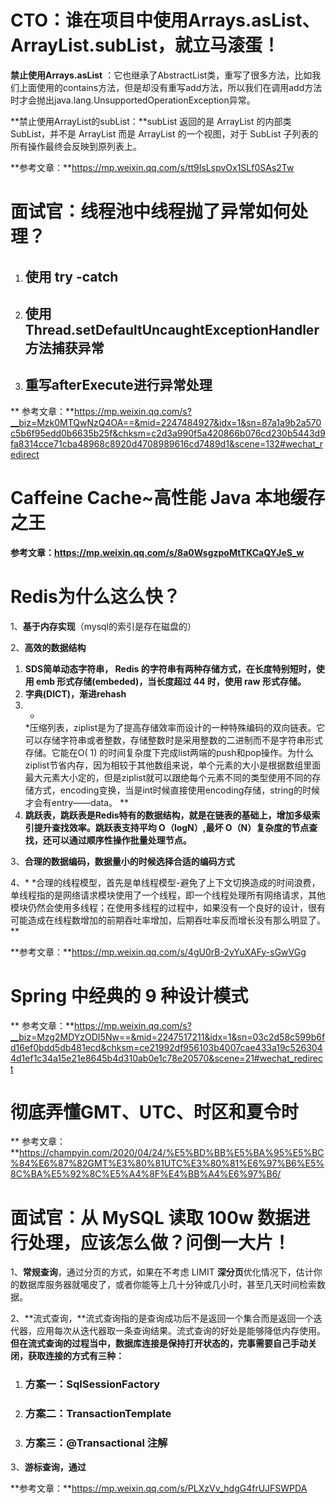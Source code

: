 # **CTO：谁在项目中使用Arrays.asList、ArrayList.subList，就立马滚蛋！**

**禁止使用Arrays.asList**
：它也继承了AbstractList类，重写了很多方法，比如我们上面使用的contains方法，但是却没有重写add方法，所以我们在调用add方法时才会抛出java.lang.UnsupportedOperationException异常。

**禁止使用ArrayList的subList：**subList 返回的是 ArrayList 的内部类 SubList，并不是 ArrayList 而是 ArrayList 的一个视图，对于
SubList 子列表的所有操作最终会反映到原列表上。

**参考文章：**https://mp.weixin.qq.com/s/tt9IsLspvOx1SLf0SAs2Tw

# 面试官：线程池中线程抛了异常如何处理？

1. ## 使用 try -catch

2. ## 使用Thread.setDefaultUncaughtExceptionHandler方法捕获异常

3. ## 重写afterExecute进行异常处理

**
参考文章：**https://mp.weixin.qq.com/s?__biz=Mzk0MTQwNzQ4OA==&mid=2247484927&idx=1&sn=87a1a9b2a570c5b6f95edd0b6635b25f&chksm=c2d3a990f5a420866b076cd230b5443d9fa8314cce71cba48968c8920d4708989616cd7489d1&scene=132#wechat_redirect

# Caffeine Cache~高性能 Java 本地缓存之王

**参考文章：https://mp.weixin.qq.com/s/8a0WsgzpoMtTKCaQYJeS_w**

# Redis为什么这么快？

1、**基于内存实现**（mysql的索引是存在磁盘的）

2、**高效的数据结构**

1. **SDS简单动态字符串， Redis 的字符串有两种存储方式，在长度特别短时，使用 emb 形式存储(embeded)，当长度超过 44 时，使用 raw
   形式存储。**
2. **字典(DICT)，渐进rehash**
3. *
   *压缩列表，ziplist是为了提高存储效率而设计的一种特殊编码的双向链表。它可以存储字符串或者整数，存储整数时是采用整数的二进制而不是字符串形式存储。它能在O(
   1)
   的时间复杂度下完成list两端的push和pop操作。为什么ziplist节省内存，因为相较于其他数组来说，单个元素的大小是根据数组里面最大元素大小定的，但是ziplist就可以跟绝每个元素不同的类型使用不同的存储方式，encoding变换，当是int时候直接使用encoding存储，string的时候才会有entry——data。
   **
4. **跳跃表，跳跃表是Redis特有的数据结构，就是在链表的基础上，增加多级索引提升查找效率。跳跃表支持平均 O（logN）,最坏
   O（N）复杂度的节点查找，还可以通过顺序性操作批量处理节点。**

3、**合理的数据编码，数据量小的时候选择合适的编码方式**

4、*
*合理的线程模型，首先是单线程模型-避免了上下文切换造成的时间浪费，单线程指的是网络请求模块使用了一个线程，即一个线程处理所有网络请求，其他模块仍然会使用多线程；在使用多线程的过程中，如果没有一个良好的设计，很有可能造成在线程数增加的前期吞吐率增加，后期吞吐率反而增长没有那么明显了。
**

**参考文章：**https://mp.weixin.qq.com/s/4gU0rB-2yYuXAFy-sGwVGg

# Spring 中经典的 9 种设计模式

**
参考文章：**https://mp.weixin.qq.com/s?__biz=Mzg2MDYzODI5Nw==&mid=2247517211&idx=1&sn=03c2d58c599b6fd16ef0bdd5db481ecd&chksm=ce21992df956103b4007cae433a19c5263044d1ef1c34a15e21e8645b4d310ab0e1c78e20570&scene=21#wechat_redirect

# 彻底弄懂GMT、UTC、时区和夏令时

**
参考文章：**https://champyin.com/2020/04/24/%E5%BD%BB%E5%BA%95%E5%BC%84%E6%87%82GMT%E3%80%81UTC%E3%80%81%E6%97%B6%E5%8C%BA%E5%92%8C%E5%A4%8F%E4%BB%A4%E6%97%B6/

# 面试官：从 MySQL 读取 100w 数据进行处理，应该怎么做？问倒一大片！

1、**常规查询**，通过分页的方式，如果在不考虑 LIMIT **深分页**优化情况下，估计你的数据库服务器就噶皮了，或者你能等上几十分钟或几小时，甚至几天时间检索数据。

2、**流式查询，**流式查询指的是查询成功后不是返回一个集合而是返回一个迭代器，应用每次从迭代器取一条查询结果。流式查询的好处是能够降低内存使用。
**但在流式查询的过程当中，数据库连接是保持打开状态的，完事需要自己手动关闭，获取连接的方式有三种：**

1. ### **方案一：SqlSessionFactory**

2. ### **方案二：TransactionTemplate**

3. ### **方案三：@Transactional 注解**

3、**游标查询，通过**

**参考文章：**https://mp.weixin.qq.com/s/PLXzVv_hdgG4frUJFSWPDA